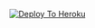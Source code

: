 [![Deploy To Heroku](https://www.herokucdn.com/deploy/button.svg)](https://heroku.com/deploy?template=https://github.com/pikujha69/txt_leech)
